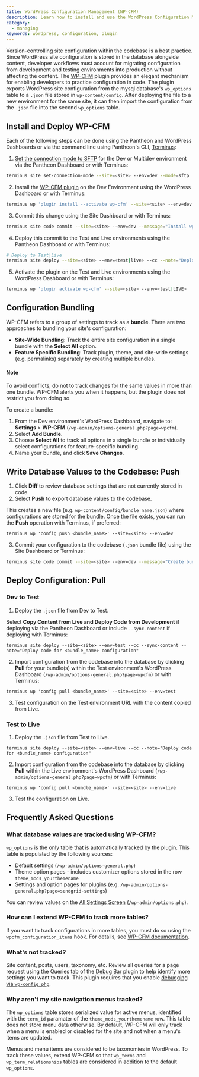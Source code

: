```yaml
---
title: WordPress Configuration Management (WP-CFM)
description: Learn how to install and use the WordPress Configuration Management plugin on your Pantheon WordPress site.
category:
  - managing
keywords: wordpress, configuration, plugin
---
```


Version-controlling site configuration within the codebase is a best practice. Since WordPress site configuration is stored in the database alongside content, developer workflows must account for migrating configuration from development and testing environments into production without affecting the content. The [WP-CFM](https://wordpress.org/plugins/wp-cfm/) plugin provides an elegant mechanism for enabling developers to practice configuration in code. The plugin exports WordPress site configuration from the mysql database's `wp_options` table to a `.json` file stored in `wp-content/config`.  After deploying the file to a new environment for the same site, it can then import the configuration from the `.json` file into the second `wp_options` table.

## Install and Deploy WP-CFM

Each of the following steps can be done using the Pantheon and WordPress Dashboards or via the command line using Pantheon's CLI, [Terminus](/docs/cli):

1. [Set the connection mode to SFTP](/docs/developing-directly-with-sftp-mode) for the Dev or Multidev environment via the Pantheon Dashboard or with Terminus:
 ```bash
 terminus site set-connection-mode --site=<site> --env=dev --mode=sftp
 ```

2. Install the [WP-CFM plugin](https://wordpress.org/plugins/wp-cfm/) on the Dev Environment using the WordPress Dashboard or with Terminus:
 ```bash
 terminus wp 'plugin install --activate wp-cfm' --site=<site> --env=dev
 ```

3. Commit this change using the Site Dashboard or with Terminus:
 ```bash
 terminus site code commit --site=<site> --env=dev --message="Install wp-cfm plugin"
 ```

4. Deploy this commit to the Test and Live environments using the Pantheon Dashboard or with Terminus:
 ```bash
 # Deploy to Test|Live
 terminus site deploy --site=<site> --env=<test|live> --cc --note="Deploy WP-CFM plugin to the <Test|Live> environment"
 ```

5. Activate the plugin on the Test and Live environments using the WordPress Dashboard or with Terminus:
 ```bash
 terminus wp 'plugin activate wp-cfm' --site=<site> --env=<test|LIVE>
 ```

## Configuration Bundling
WP-CFM refers to a group of settings to track as a **bundle**. There are two approaches to bundling your site's configuration:

- **Site-Wide Bundling**: Track the entire site configuration in a single bundle with the **Select All** option.
- **Feature Specific Bundling**: Track plugin, theme, and site-wide settings (e.g. permalinks) separately by creating multiple bundles.
<div class="alert alert-info">
<h4>Note</h4>
To avoid conflicts, do not to track changes for the same values in more than one bundle. WP-CFM alerts you when it happens, but the plugin does not restrict you from doing so.
</div>

To create a bundle:

1. From the Dev environment's WordPress Dashboard, navigate to: **Settings** > **WP-CFM** (`/wp-admin/options-general.php?page=wpcfm`).
2. Select **Add Bundle**.
3. Choose **Select All** to track all options in a single bundle or individually select configurations for feature-specific bundling.
4. Name your bundle, and click **Save Changes**.

## Write Database Values to the Codebase: Push

1. Click **Diff** to review database settings that are not currently stored in code.
2. Select **Push** to export database values to the codebase.

This creates a new file (e.g. `wp-content/config/bundle_name.json`) where configurations are stored for the bundle. Once the file exists, you can run the **Push** operation with Terminus, if preferred:

 ```
 terminus wp 'config push <bundle_name>' --site=<site> --env=dev
 ```
3. Commit your configuration to the codebase (`.json` bundle file) using the Site Dashboard or Terminus:

 ```bash
 terminus site code commit --site=<site> --env=dev --message="Create bundle_name.json for tracking configuration in code"
 ```

## Deploy Configuration: Pull
### Dev to Test
1. Deploy the `.json` file from Dev to Test.

 Select **Copy Content from Live and Deploy Code from Development** if deploying via the Pantheon Dashboard or include `--sync-content` if deploying with Terminus:

 ```
 terminus site deploy --site=<site> --env=test --cc --sync-content --note="Deploy code for <bundle_name> configuration"
 ```  
2. Import configuration from the codebase into the database by clicking **Pull** for your bundle(s) within the Test environment's WordPress Dashboard (`/wp-admin/options-general.php?page=wpcfm`) or with Terminus:

 ```
 terminus wp 'config pull <bundle_name>' --site=<site> --env=test
 ```
3. Test configuration on the Test environment URL with the content copied from Live.

### Test to Live
1. Deploy the `.json` file from Test to Live.

 ```
 terminus site deploy --site=<site> --env=live --cc --note="Deploy code for <bundle_name> configuration"
 ```  

2. Import configuration from the codebase into the database by clicking **Pull** within the Live environment's WordPress Dashboard (`/wp-admin/options-general.php?page=wpcfm`) or with Terminus:

 ```
 terminus wp 'config pull <bundle_name>' --site=<site> --env=live
 ```
3. Test the configuration on Live.

## Frequently Asked Questions

### What database values are tracked using WP-CFM?
`wp_options` is the only table that is automatically tracked by the plugin. This table is populated by the following sources:

- Default settings (`/wp-admin/options-general.php`)
- Theme option pages - includes customizer options stored in the row `theme_mods_yourthemename`
- Settings and option pages for plugins (e.g. `/wp-admin/options-general.php?page=sendgrid-settings`)

You can review values on the [All Settings Screen](https://codex.wordpress.org/Option_Reference#All_Settings_Screen) (`/wp-admin/options.php`).

### How can I extend WP-CFM to track more tables?
If you want to track configurations in more tables, you must do so using the `wpcfm_configuration_items` hook. For details, see [WP-CFM documentation](http://forumone.github.io/wp-cfm/).

### What's not tracked?
Site content, posts, users, taxonomy, etc. Review all queries for a page request using the Queries tab of the [Debug Bar](https://wordpress.org/plugins/debug-bar/) plugin to help identify more settings you want to track. This plugin requires that you enable [debugging via `wp-config.php`](/docs/configuring-wp-config-php/#frequently-asked-questions).

### Why aren't my site navigation menus tracked?
The `wp_options` table stores serialized value for active menus, identified with the `term_id` paramater of the `theme_mods_yourthemename` row. This table does not store menu data otherwise. By default, WP-CFM will only track when a menu is enabled or disabled for the site and not when a menu's items are updated.

Menus and menu items are considered to be taxonomies in WordPress. To track these values, extend WP-CFM so that `wp_terms` and `wp_term_relationships` tables are considered in addition to the default `wp_options`.
